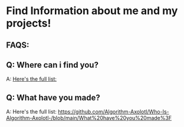 # Find Information about me and my projects! 

##  FAQS:

## Q: Where can i find you?

A: [Here's the full list:]([https://pages.github.com](https://github.com/Algorithm-Axolotl/Who-Is-Algorithm-Axolotl-/blob/main/You%20can%20find%20me%20at%3A)/)

## Q: What have you made?

A: Here's the full list: https://github.com/Algorithm-Axolotl/Who-Is-Algorithm-Axolotl-/blob/main/What%20have%20you%20made%3F
